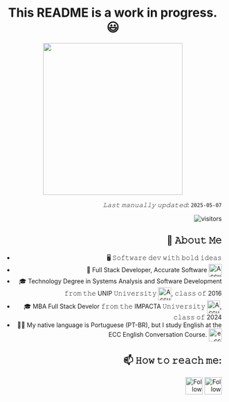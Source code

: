 <h1 align="center">
 This README is a work in progress. 😃
</h1>

<p align="center">
  <img src="https://github.com/user-attachments/assets/fd608bb5-0859-4697-86ca-0c48b6ee709b" width="80%" height="350" />
</p>


<span align="right">
 
*𝙻𝚊𝚜𝚝 𝚖𝚊𝚗𝚞𝚊𝚕𝚕𝚢 𝚞𝚙𝚍𝚊𝚝𝚎𝚍:* `2025-05-07` <!-- TODO: automate this -->   

 ![visitors](https://vbr.nathanchung.dev/badge?page_id=ivansorroche&color=1a42ba)
</span>

## :book: 𝙰𝚋𝚘𝚞𝚝 𝙼𝚎 
- 🖥 𝚂𝚘𝚏𝚝𝚠𝚊𝚛𝚎 𝚍𝚎𝚟 𝚠𝚒𝚝𝚑 𝚋𝚘𝚕𝚍 𝚒𝚍𝚎𝚊𝚜
- 💼 Full Stack Developer, Accurate Software [<img src="https://www.accurate.com.br/wp-content/uploads/2024/10/logo-accurate.svg" height="30em" align="center" alt="Accurate" title="Accurate"/>](https://www.accurate.com.br/)
- 🎓 Technology Degree in Systems Analysis and Software Development 𝚏𝚛𝚘𝚖 𝚝𝚑𝚎 UNIP 𝚄𝚗𝚒𝚟𝚎𝚛𝚜𝚒𝚝𝚢 [<img src="https://play-lh.googleusercontent.com/VzUfEzZ2q-y6lWl9liKGTxg7d6Ym5i7yYaHNHZogN8VDrx0RJJ6055mRVUzNMqT7ci9v" height="30em" align="center" alt="Accurate" title="Accurate"/>](https://unip.br/), 𝚌𝚕𝚊𝚜𝚜 𝚘𝚏 2016
- 🎓 MBA Full Stack Develor 𝚏𝚛𝚘𝚖 𝚝𝚑𝚎 IMPACTA 𝚄𝚗𝚒𝚟𝚎𝚛𝚜𝚒𝚝𝚢 [<img src="https://pbs.twimg.com/profile_images/926490279749783552/jKFTBcvm_400x400.jpg" height="30em" align="center" alt="Accurate" title="Accurate"/>](https://mba.impacta.edu.br/), 𝚌𝚕𝚊𝚜𝚜 𝚘𝚏 2024
- ✍🏻 My native language is Portuguese (PT-BR), but I study English at the ECC English Conversation Course. [<img src="https://ecc.com.br/wp-content/uploads/2024/06/logo-ecc.svg" height="30em" align="center" alt="ecc" title="ecc"/>](https://ecc.com.br/)

## 📫 𝙷𝚘𝚠 𝚝𝚘 𝚛𝚎𝚊𝚌𝚑 𝚖𝚎:
[<img src="https://raw.githubusercontent.com/Raymo111/Raymo111/master/socials/linkedin.png" height="40em" align="center" alt="Follow ivan on LinkedIn" title="Follow ivan on LinkedIn"/>](https://www.linkedin.com/in/ivan-sorroche-burgos-06b926109/)
[<img src="https://raw.githubusercontent.com/Raymo111/Raymo111/master/socials/instagram.svg" height="40em" align="center" alt="Follow ivan on Instagram" title="Follow ivan on Instagram"/>](https://www.instagram.com/ivaaansb/)

